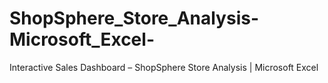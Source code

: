 # ShopSphere_Store_Analysis-Microsoft_Excel-
Interactive Sales Dashboard – ShopSphere Store Analysis | Microsoft Excel     
